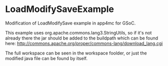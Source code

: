 # LoadModifySaveExample
Modification of LoadModifySave example in app4mc for GSoC.

This example uses org.apache.commons.lang3.StringUtils, so if it's not already there the jar should be added to the buildpath which can be found here: http://commons.apache.org/proper/commons-lang/download_lang.cgi


The full workspace can be seen in the workspace foolder, or just the modified java file can be found by itself.
